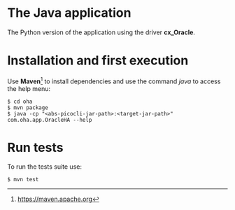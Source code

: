# The Java application

The Python version of the application using the driver **cx_Oracle**.


# Installation and first execution

Use **Maven**[^1] to install dependencies and use the command *java* to access
the help menu:

    $ cd oha
    $ mvn package
    $ java -cp "<abs-picocli-jar-path>:<target-jar-path>" com.oha.app.OracleHA --help


# Run tests

To run the tests suite use:

    $ mvn test


[^1]: https://maven.apache.org
